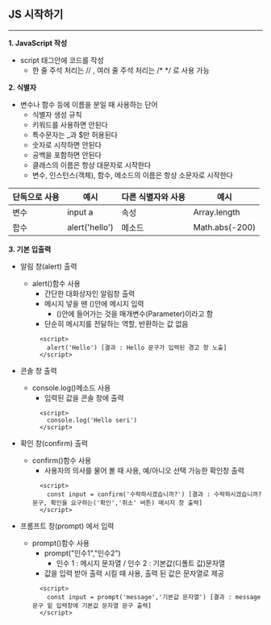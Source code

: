 ## JS 시작하기
-----
**1. JavaScript 작성**
* script 태그안에 코드를 작성
  * 한 줄 주석 처리는 // , 여러 줄 주석 처리는  /* */ 로 사용 가능

**2. 식별자**
* 변수나 함수 등에 이름을 분일 때 사용하는 단어
  * 식별자 생성 규칙
  - 키워드를 사용하면 안된다
  - 특수문자는 _과 $만 허용된다
  - 숫자로 시작하면 안된다
  - 공백을 포함하면 안된다
  - 클래스의 이름은 항상 대문자로 시작한다
  - 변수, 인스턴스(객체), 함수, 메소드의 이름은 항상 소문자로 시작한다

| 단독으로 사용| 예시 | 다른 식별자와 사용| 예시 |
| ---------- | ---------- | ---------- | ---------- | 
| 변수 | input a | 속성 | Array.length | 
| 함수 | alert('hello') | 메소드 | Math.abs(-200) |

**3. 기본 입출력**
* 알림 창(alert) 출력
  * alert()함수 사용
    - 간단한 대화상자인 알림창 출력
    - 메시지 넣을 땐 ()안에 메시지 입력
      - ()안에 들어가는 것을 매개변수(Parameter)이라고 함
    - 단순히 메시지를 전달하는 역할, 반환하는 값 없음
    ```
      <script>
        alert('Hello') [결과 : Hello 문구가 입력된 경고 창 노출]
      </script>
     ```

* 콘솔 창 출력
  * console.log()메소드 사용
    - 입력된 값을 콘솔 창에 출력
    ```
      <script>
        console.log('Hello seri')
      </script>
     ```

* 확인 창(confirm) 출력
  * confirm()함수 사용
    - 사용자의 의사를 물어 볼 때 사용, 예/아니오 선택 가능한 확인창 출력
    ```
      <script>
        const input = confirm('수락하시겠습니까?') [결과 : 수락하시겠습니까? 문구, 확인을 요구하는('확인','취소' 버튼) 메시지 창 출력]
      </script>
    ```

* 프롬프트 창(prompt) 에서 입력
  * prompt()함수 사용
    - prompt("인수1","인수2")
      - 인수 1 : 메시지 문자열 / 인수 2 : 기본값(디폴트 값)문자열
    - 값을 입력 받아 출력 시킬 때 사용, 출력 된 값은 문자열로 제공
    ```
      <script>
        const input = prompt('message','기본값 문자열') [결과 : message 문구 밑 입력창에 기본값 문자열 문구 출력]
      </script>
    ```